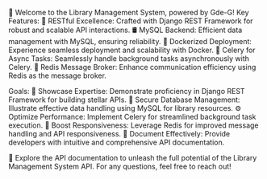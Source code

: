 📘 Welcome to the Library Management System, powered by Gde-G!
Key Features:
    🚀 RESTful Excellence: Crafted with Django REST Framework for robust and scalable API interactions.
    🛢️ MySQL Backend: Efficient data management with MySQL, ensuring reliability.
    🐳 Dockerized Deployment: Experience seamless deployment and scalability with Docker.
    🔧 Celery for Async Tasks: Seamlessly handle background tasks asynchronously with Celery.
    📡 Redis Message Broker: Enhance communication efficiency using Redis as the message broker.

Goals:
    🎯 Showcase Expertise: Demonstrate proficiency in Django REST Framework for building stellar APIs.
    🔐 Secure Database Management: Illustrate effective data handling using MySQL for library resources.
    ⚙️ Optimize Performance: Implement Celery for streamlined background task execution.
    🚀 Boost Responsiveness: Leverage Redis for improved message handling and API responsiveness.
    📖 Document Effectively: Provide developers with intuitive and comprehensive API documentation.

👋 Explore the API documentation to unleash the full potential of the Library Management System API. For any questions, feel free to reach out!
